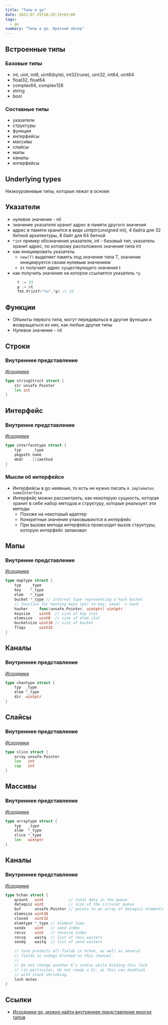 ```yaml
---
title: "Типы в go"
date: 2022-07-25T10:29:15+03:00
tags:
  - go 
summary: "Типы в go. Краткий обзор"
---
```


## Встроенные типы 

### Базовые типы
- int, uint, int8, uint8(byte), int32(rune), uint32, int64, uint64
- float32, float64
- complex64, complex128
- string
- bool

### Составные типы
- указатели
- структуры
- функции
- интерфейсы 
- массивы
- слайсы
- мапы
- каналы
- интерфейсы

## Underlying types 
Низкоуровневые типы, которые лежат в основе 

## Указатели 
- нулевое значение - nil
- значение указателя хранит адрес в памяти другого значения
- адрес в памяти хранится в виде uintptr(unsigned int), 4 байта для 32 битной архитектуры, 8 байт для 64 битной
- `*int` пример обозначения указателя, int - базовый тип, указатель хранит адрес, по которому расположено значения типа int
- как инициировать указатель
  - `new(T)` выделяет память под значение типа T, значение инициируется своим нулевым значением
  - `&t` получает адрес существующего значения t
- как получить значение на которое ссылается указатель `*p`
  ```go
    t := 33 
    p := &t
    fmt.Printf("%v",*p) // 33
  ```
## Функции
- Объекты первого типа, могут передаваться в другие функции и возвращаться из них, как любые другие типы
- Нулевое значение - nil

## Строки 
### Внутреннее представление 
[Исходники](https://github.com/golang/go/blob/release-branch.go1.17/src/runtime/string.go#L229)
```go
type stringStruct struct {
	str unsafe.Pointer
	len int
}
```

## Интерфейс 
### Внутренне представление 
[Исходники](https://github.com/golang/go/blob/release-branch.go1.17/src/runtime/type.go#L366)
```go
type interfacetype struct {
	typ     _type
	pkgpath name
	mhdr    []imethod
}
```
### Мысли об интерфейсе 
- Интерфейсы в go неявные, то есть не нужно писать `A implemetes someInterface`
- Интерфейс можно рассмотреть, как некоторую сущность, которая хранит в себе набор методов и структуру, которые реализует эти методы
  - Похоже на некоторый адаптер
  - Конкретные значения упаковываются в интерфейс
  - При вызове метода интерфейса происходит вызов структуры, которую интерфейс запаковал

## Мапы 
### Внутренне представление 
[Исходники](https://github.com/golang/go/blob/release-branch.go1.17/src/runtime/type.go#L372)
```go
type maptype struct {
	typ    _type
	key    *_type
	elem   *_type
	bucket *_type // internal type representing a hash bucket
	// function for hashing keys (ptr to key, seed) -> hash
	hasher     func(unsafe.Pointer, uintptr) uintptr
	keysize    uint8  // size of key slot
	elemsize   uint8  // size of elem slot
	bucketsize uint16 // size of bucket
	flags      uint32
}
```

## Каналы 
### Внутреннеe представление 
[Исходники](https://github.com/golang/go/blob/release-branch.go1.17/src/runtime/type.go#L410)
```go
type chantype struct {
	typ  _type
	elem *_type
	dir  uintptr
}
```

## Слайсы
### Внутреннеe представление 
[Исходники](https://github.com/golang/go/blob/release-branch.go1.17/src/runtime/slice.go#L13)
```go
type slice struct {
	array unsafe.Pointer
	len   int
	cap   int
}
```

## Массивы
### Внутреннеe представление 
[Исходники](https://github.com/golang/go/blob/release-branch.go1.17/src/runtime/type.go#L403)
```go
type arraytype struct {
	typ   _type
	elem  *_type
	slice *_type
	len   uintptr
}
```

## Каналы
### Внутреннеe представление 
[Исходники](https://github.com/golang/go/blob/release-branch.go1.17/src/runtime/chan.go#L32)
```go
type hchan struct {
	qcount   uint           // total data in the queue
	dataqsiz uint           // size of the circular queue
	buf      unsafe.Pointer // points to an array of dataqsiz elements
	elemsize uint16
	closed   uint32
	elemtype *_type // element type
	sendx    uint   // send index
	recvx    uint   // receive index
	recvq    waitq  // list of recv waiters
	sendq    waitq  // list of send waiters

	// lock protects all fields in hchan, as well as several
	// fields in sudogs blocked on this channel.
	//
	// Do not change another G's status while holding this lock
	// (in particular, do not ready a G), as this can deadlock
	// with stack shrinking.
	lock mutex
}
```

## Ссылки 
- [Исходники go, можно найти внутреннее представление многих типов](https://github.com/golang/go/blob/release-branch.go1.17/src/runtime/type.go#L631)
